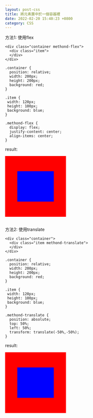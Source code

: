 ```yaml
---
layout: post-css
title: 將元素置中於一個容器裡
date: 2022-02-20 15:40:23 +0800
category: CSS
---
```

方法1: 使用flex
```
<div class="container methond-flex">
  <div class="item">
  </div>
</div>
```
```
.container {
  position: relative;
  width: 200px;
  height: 200px;
  background: red;
}

.item {
 width: 120px;
 height: 100px;
 background: blue;
}

.methond-flex {
  display: flex;
  justify-content: center;
  align-items: center;
}
```
result:
<div style="position:relative; width:200px; height:200px; background:red; display: flex; justify-content: center; align-items: center;">
  <div style="width:120px; height:100px; background:blue;">
  </div>
</div>
   
<br>    
   	
方法2: 使用translate
```
<div class="container">
  <div class="item methond-translate">
  </div>
</div>
```
```
.container {
  position: relative;
  width: 200px;
  height: 200px;
  background: red;
}

.item {
 width: 120px;
 height: 100px;
 background: blue;
}

.methond-translate {
  position: absolute;
  top: 50%;
  left: 50%;
  transform: translate(-50%,-50%);
}
```
result:
<div style="position:relative; width:200px; height:200px; background:red;">
  <div style="width:120px; height:100px; background:blue; position:absolute; top:50%; left: 50%; transform:translate(-50%,-50%);">
  </div>
</div>


